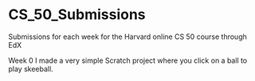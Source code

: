 # CS_50_Submissions
Submissions for each week for the Harvard online CS 50 course through EdX

Week 0
I made a very simple Scratch project where you click on a ball to play skeeball. 
